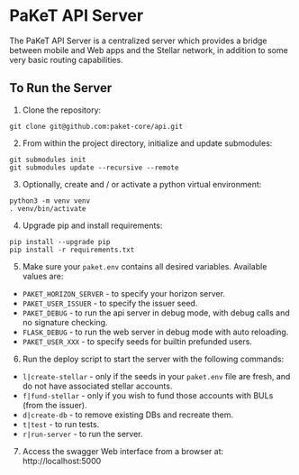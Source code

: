 PaKeT API Server
================

The PaKeT API Server is a centralized server which provides a bridge between mobile and Web apps and the Stellar network, in addition to some very basic routing capabilities.

To Run the Server
-----------------

1. Clone the repository:

```
git clone git@github.com:paket-core/api.git
```

2. From within the project directory, initialize and update submodules:

```
git submodules init
git submodules update --recursive --remote
```

3. Optionally, create and / or activate a python virtual environment:

```
python3 -m venv venv
. venv/bin/activate
```

4. Upgrade pip and install requirements:

```
pip install --upgrade pip
pip install -r requirements.txt
```

5. Make sure your `paket.env` contains all desired variables. Available values are:
  * `PAKET_HORIZON_SERVER` - to specify your horizon server.
  * `PAKET_USER_ISSUER` - to specify the issuer seed.
  * `PAKET_DEBUG` - to run the api server in debug mode, with debug calls and no signature checking.
  * `FLASK_DEBUG` - to run the web server in debug mode with auto reloading.
  * `PAKET_USER_XXX` - to specify seeds for builtin prefunded users.

6. Run the deploy script to start the server with the following commands:
  * `l|create-stellar` - only if the seeds in your `paket.env` file are fresh, and do not have associated stellar accounts.
  * `f|fund-stellar` - only if you wish to fund those accounts with BULs (from the issuer).
  * `d|create-db` - to remove existing DBs and recreate them.
  * `t|test` - to run tests.
  * `r|run-server` - to run the server.

7. Access the swagger Web interface from a browser at: http://localhost:5000
